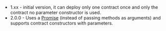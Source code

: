 * 1.xx - initial version, it can deploy only one contract once and only the contract no parameter constructor is used. 
* 2.0.0 - Uses a [Promise](https://developer.mozilla.org/en-US/docs/Web/JavaScript/Reference/Global_Objects/Promise) 
(instead of passing methods as arguments) and supports contract constructors with parameters. 
